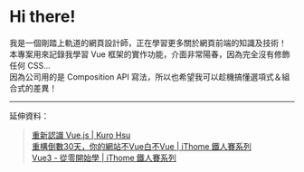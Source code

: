 # Hi there!

我是一個剛踏上軌道的網頁設計師，正在學習更多關於網頁前端的知識及技術！ <br>
本專案用來記錄我學習 Vue 框架的實作功能，介面非常陽春，因為完全沒有修飾任何 CSS... <br>
因為公司用的是 Composition API 寫法，所以也希望我可以趁機搞懂選項式＆組合式的差異！ <br>

---
延伸資料：
> [重新認識 Vue.js | Kuro Hsu](https://book.vue.tw/menu.html) <br>
> [重構倒數30天，你的網站不Vue白不Vue | iThome 鐵人賽系列](https://ithelp.ithome.com.tw/users/20125854/ironman/4112) <br>
> [Vue3 - 從零開始學 | iThome 鐵人賽系列](https://ithelp.ithome.com.tw/users/20162607/ironman/6461?page=2)
